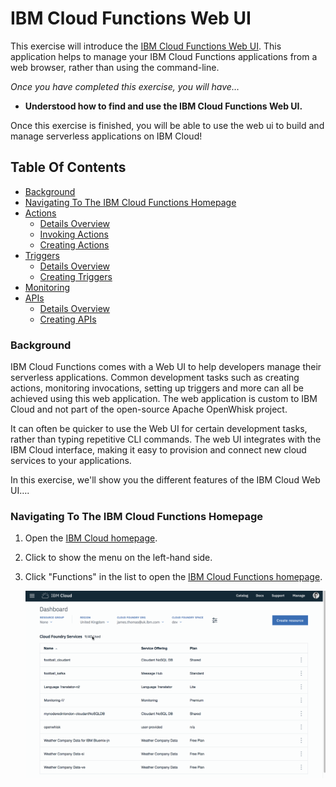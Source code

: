 # IBM Cloud Functions Web UI

This exercise will introduce the [IBM Cloud Functions Web UI](https://console.bluemix.net/openwhisk/). This application helps to manage your IBM Cloud Functions applications from a web browser, rather than using the command-line.

_Once you have completed this exercise, you will have…_

* **Understood how to find and use the IBM Cloud Functions Web UI.**

Once this exercise is finished, you will be able to use the web ui to build and manage serverless applications on IBM Cloud!

## Table Of Contents

* [Background](./#background)
* [Navigating To The IBM Cloud Functions Homepage](./#navigating-to-the-ibm-cloud-functions-homepage)
* [Actions](actions.md#actions)
  * [Details Overview](actions.md#details-overview)
  * [Invoking Actions](actions.md#invoking-actions)
  * [Creating Actions](actions.md#creating-actions)
* [Triggers](triggers.md#triggers)
  * [Details Overview](triggers.md#details-overview)
  * [Creating Triggers](triggers.md#creating-triggers)
* [Monitoring](monitoring_and_apis.md#monitoring)
* [APIs](monitoring_and_apis.md#apis)
  * [Details Overview](monitoring_and_apis.md#details-overview)
  * [Creating APIs](monitoring_and_apis.md#creating-apis)

### Background

IBM Cloud Functions comes with a Web UI to help developers manage their serverless applications. Common development tasks such as creating actions, monitoring invocations, setting up triggers and more can all be achieved using this web application. The web application is custom to IBM Cloud and not part of the open-source Apache OpenWhisk project.

It can often be quicker to use the Web UI for certain development tasks, rather than typing repetitive CLI commands. The web UI integrates with the IBM Cloud interface, making it easy to provision and connect new cloud services to your applications.

In this exercise, we'll show you the different features of the IBM Cloud Web UI….

### Navigating To The IBM Cloud Functions Homepage

1. Open the [IBM Cloud homepage](https://console.bluemix.net).
2. Click to show the menu on the left-hand side.
3. Click "Functions" in the list to open the [IBM Cloud Functions homepage](https://console.bluemix.net/openwhisk/).

   ![](../../.gitbook/assets/homepage.gif)

